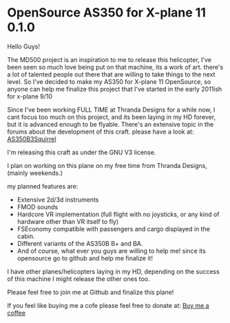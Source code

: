# OpenSource AS350 for X-plane 11 0.1.0

Hello Guys!

The MD500 project is an inspiration to me to release this helicopter, I've been seen so much love being put on that machine, its a work of art. there's a lot of talented people out there that are willing to take things to the next level. So I've decided to make my AS350 for X-plane 11 OpenSource, so anyone can help me finalize this project that I've started in the early 2011ish for x-plane 9/10

Since I've been working FULL TIME at Thranda Designs for a while now, I cant focus too much on this project, and its been laying in my HD forever, but it is advanced enough to be flyable. There's an extensive topic in the forums about the development of this craft. please have a look at: [AS350B3Squirrel](https://forums.x-plane.org/index.php?/forums/topic/40013-as350b3-squirrel/)

I'm releasing this craft as under the GNU V3 license.

I plan on working on this plane on my free time from Thranda Designs, (mainly weekends.)

my planned features are:
* Extensive 2d/3d instruments
* FMOD sounds
* Hardcore VR implementation (full flight with no joysticks, or any kind of hardware other than VR itself to fly)
* FSEconomy compatible with passengers and cargo displayed in the cabin.
* Different variants of the AS350B B+ and BA.
* And of course, what ever you guys are willing to help me! since its opensource go to github and help me finalize it!

I have other planes/helicopters laying in my HD, depending on the success of this machine I might release the other ones too.

Please feel free to join me at Github and finalize this plane!

If you feel like buying me a cofe please feel free to donate at: [Buy me a coffee](https://www.paypal.com/cgi-bin/webscr?cmd=_s-xclick&hosted_button_id=6PGBEK8V66RTE&source=url)
